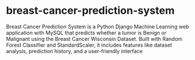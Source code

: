 # breast-cancer-prediction-system
Breast Cancer Prediction System is a Python Django Machine Learning web application with MySQL that predicts whether a tumor is Benign or Malignant using the Breast Cancer Wisconsin Dataset. Built with Random Forest Classifier and StandardScaler, it includes features like dataset analysis, prediction history, and a user-friendly interface
